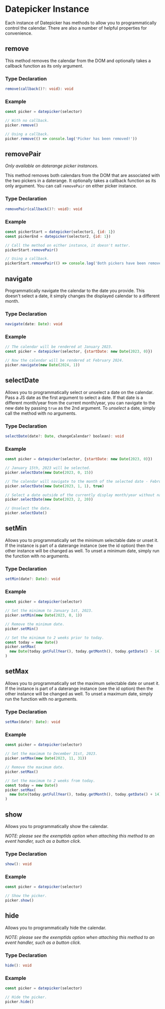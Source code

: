 # Datepicker Instance

Each instance of Datepicker has methods to allow you to programmatically control
the calendar. There are also a number of helpful properties for convenience.

## remove

This method removes the calendar from the DOM and optionally takes a callback
function as its only argument.

### Type Declaration

```typescript
remove(callback()?: void): void
```

### Example

```javascript
const picker = datepicker(selector)

// With no callback.
picker.remove()

// Using a callback.
picker.remove(() => console.log('Picker has been removed!'))
```

## removePair

_Only available on daterange picker instances._

This method removes both calendars from the DOM that are associated with the two
pickers in a daterange. It optionally takes a callback function as its only
argument. You can call `removePair` on either picker instance.

### Type Declaration

```typescript
removePair(callback()?: void): void
```

### Example

```javascript
const pickerStart = datepicker(selector1, {id: 1})
const pickerEnd = datepicker(selector2, {id: 1})

// Call the method on either instance, it doesn't matter.
pickerStart.removePair()

// Using a callback.
pickerStart.removePair(() => console.log('Both pickers have been removed!'))
```

## navigate

Programmatically navigate the calendar to the date you provide. This doesn't
select a date, it simply changes the displayed calendar to a different month.

### Type Declaration

```typescript
navigate(date: Date): void
```

### Example

```javascript
// The calendar will be rendered at January 2023.
const picker = datepicker(selector, {startDate: new Date(2023, 0)})

// Now the calendar will be rendered at February 2024.
picker.navigate(new Date(2024, 1))
```

## selectDate

Allows you to programmatically select or unselect a date on the calendar. Pass
a JS date as the first argument to select a date. If that date is a different
month/year from the current month/year, you can navigate to the new date by
passing `true` as the 2nd argument. To _unselect_ a date, simply call the method
with no arguments.

### Type Declaration

```typescript
selectDate(date?: Date, changeCalendar? boolean): void
```

### Example

```javascript
const picker = datepicker(selector, {startDate: new Date(2023, 0)})

// January 15th, 2023 will be selected.
picker.selectDate(new Date(2023, 0, 15))

// The calendar will navigate to the month of the selected date - February 2023.
picker.selectDate(new Date(2023, 1, 1), true)

// Select a date outside of the currently display month/year without navigating.
picker.selectDate(new Date(2023, 2, 20))

// Unselect the date.
picker.selectDate()
```

## setMin

<!-- TODO - link the word daterange to docs on dateranges as well as the word id. -->

Allows you to programmatically set the minimum selectable date or unset it. If
the instance is part of a daterange instance (see the id option) then the other
instance will be changed as well. To unset a minimum date, simply run the
function with no arguments.

### Type Declaration

```typescript
setMin(date?: Date): void
```

### Example

```javascript
const picker = datepicker(selector)

// Set the minimum to January 1st, 2023.
picker.setMin(new Date(2023, 0, 1))

// Remove the minimum date.
picker.setMin()

// Set the minimum to 2 weeks prior to today.
const today = new Date()
picker.setMax(
  new Date(today.getFullYear(), today.getMonth(), today.getDate() - 14)
)
```

## setMax

<!-- TODO - link the word daterange to docs on dateranges as well as the word id. -->

Allows you to programmatically set the maximum selectable date or unset it. If
the instance is part of a daterange instance (see the id option) then the other
instance will be changed as well. To unset a maximum date, simply run the
function with no arguments.

### Type Declaration

```typescript
setMax(date?: Date): void
```

### Example

```javascript
const picker = datepicker(selector)

// Set the maximum to December 31st, 2023.
picker.setMax(new Date(2023, 11, 31))

// Remove the maximum date.
picker.setMax()

// Set the maximum to 2 weeks from today.
const today = new Date()
picker.setMax(
  new Date(today.getFullYear(), today.getMonth(), today.getDate() + 14)
)
```

## show

<!-- TODO - Add link to the exemptIds docs. -->

Allows you to programmatically show the calendar.

_NOTE: please see the exemptIds option when attaching this method to an event
handler, such as a button click._

### Type Declaration

```typescript
show(): void
```

### Example

```javascript
const picker = datepicker(selector)

// Show the picker.
picker.show()
```

## hide

<!-- TODO - Add link to the exemptIds docs. -->

Allows you to programmatically hide the calendar.

_NOTE: please see the exemptIds option when attaching this method to an event
handler, such as a button click._

### Type Declaration

```typescript
hide(): void
```

### Example

```javascript
const picker = datepicker(selector)

// Hide the picker.
picker.hide()
```
